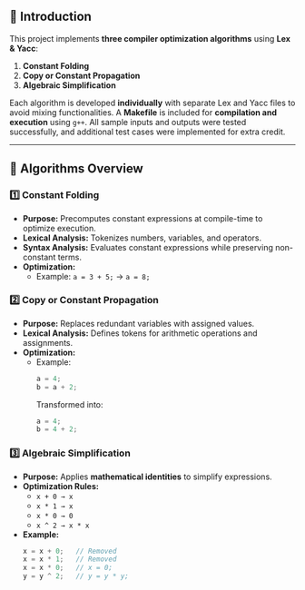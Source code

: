 

## 📌 Introduction  
This project implements **three compiler optimization algorithms** using **Lex & Yacc**:
1. **Constant Folding**  
2. **Copy or Constant Propagation**  
3. **Algebraic Simplification**  

Each algorithm is developed **individually** with separate Lex and Yacc files to avoid mixing functionalities. A **Makefile** is included for **compilation and execution** using `g++`. All sample inputs and outputs were tested successfully, and additional test cases were implemented for extra credit.

---

## 🔹 **Algorithms Overview**  
### **1️⃣ Constant Folding**  
- **Purpose:** Precomputes constant expressions at compile-time to optimize execution.  
- **Lexical Analysis:** Tokenizes numbers, variables, and operators.  
- **Syntax Analysis:** Evaluates constant expressions while preserving non-constant terms.  
- **Optimization:**  
  - Example: `a = 3 + 5;` → `a = 8;`  

### **2️⃣ Copy or Constant Propagation**  
- **Purpose:** Replaces redundant variables with assigned values.  
- **Lexical Analysis:** Defines tokens for arithmetic operations and assignments.  
- **Optimization:**  
  - Example:  
    ```c
    a = 4;  
    b = a + 2;  
    ```
    Transformed into:  
    ```c
    a = 4;  
    b = 4 + 2;  
    ```

### **3️⃣ Algebraic Simplification**  
- **Purpose:** Applies **mathematical identities** to simplify expressions.  
- **Optimization Rules:**  
  - `x + 0 → x`  
  - `x * 1 → x`  
  - `x * 0 → 0`  
  - `x ^ 2 → x * x`  
- **Example:**  
  ```c
  x = x + 0;   // Removed
  x = x * 1;   // Removed
  x = x * 0;   // x = 0;
  y = y ^ 2;   // y = y * y;
